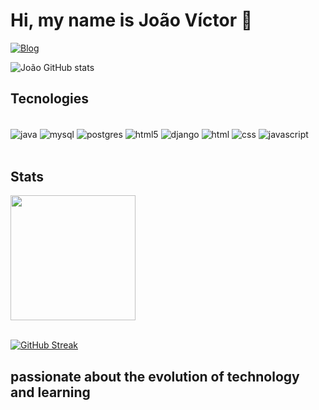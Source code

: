 # Hi, my name is João Víctor 👋

[![Blog](https://img.shields.io/badge/LinkedIn-0077B5?style=for-the-badge&logo=linkedin&logoColor=white)](https://www.linkedin.com/in/joão-víctor-maia-4b9961265/)

![João GitHub stats](https://github-readme-stats.vercel.app/api?username=jvmaiaa&show_icons=true&theme=tokyonight)

## Tecnologies 

<div style="display: inline_block"><br/>
    <img align="center" alt="java" src="https://img.shields.io/badge/Java-ED8B00?style=for-the-badge&logo=openjdk&logoColor=white">
    <img align="center" alt="mysql" src="https://img.shields.io/badge/MySQL-00000F?style=for-the-badge&logo=mysql&logoColor=white"/>
     <img align="center" alt="postgres" src="https://img.shields.io/badge/PostgreSQL-316192?style=for-the-badge&logo=postgresql&logoColor=white"/>
    <img align="center" alt="html5" src="https://img.shields.io/badge/Python-3776AB?style=for-the-badge&logo=python&logoColor=white"/>
    <img align="center" alt="django" src="https://img.shields.io/badge/Django-092E20?style=for-the-badge&logo=django&logoColor=white"/>
    <img align="center" alt="html" src="https://img.shields.io/badge/HTML5-E34F26?style=for-the-badge&logo=html5&logoColor=white"/>
    <img align="center" alt="css" src="https://img.shields.io/badge/CSS3-1572B6?style=for-the-badge&logo=css3&logoColor=white"/>
    <img align="center" alt="javascript" src="https://img.shields.io/badge/JavaScript-F7DF1E?style=for-the-badge&logo=javascript&logoColor=black"/>
</div><br/>

## Stats

<div align="left">
  <img height="200em" src="https://github-readme-stats.vercel.app/api/top-langs/?username=jvmaiaa&layout=compact&theme=tokyonight&hide_border=false&bg_color=#4682B4&title_color=#4682B4&icon_color=#4682B4"/>
</div><br/>

[![GitHub Streak](https://streak-stats.demolab.com/?user=jvmaiaa&theme=tokyonight&background=#4682B4&border=30A3DC&dates=FFF)](https://git.io/streak-stats)

## passionate about the evolution of technology and learning
